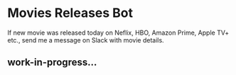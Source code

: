 # Movies Releases Bot

If new movie was released today on Neflix, HBO, Amazon Prime, Apple TV+ etc., send me a message on Slack with movie details.

## work-in-progress...